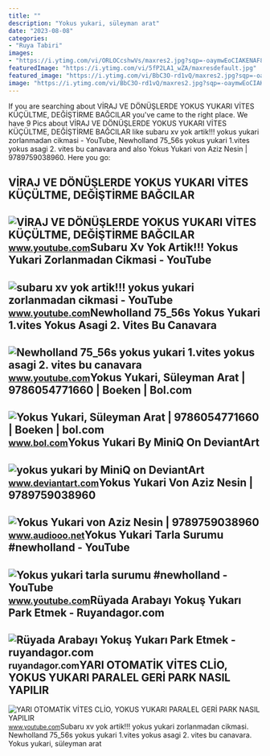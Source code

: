 ```yaml
---
title: ""
description: "Yokus yukari, süleyman arat"
date: "2023-08-08"
categories:
- "Ruya Tabiri"
images:
- "https://i.ytimg.com/vi/ORLOCcshwVs/maxres2.jpg?sqp=-oaymwEoCIAKENAF8quKqQMcGADwAQH4Ad4EgAK4CIoCDAgAEAEYZSBaKEowDw==&amp;rs=AOn4CLBczL60xF6ILatWcpWWeQHHVotF7Q"
featuredImage: "https://i.ytimg.com/vi/5fP2LA1_wZA/maxresdefault.jpg"
featured_image: "https://i.ytimg.com/vi/BbC3O-rd1vQ/maxres2.jpg?sqp=-oaymwEoCIAKENAF8quKqQMcGADwAQH4Ac4FgAKACooCDAgAEAEYZSBlKGUwDw==&amp;rs=AOn4CLAyuLRBEk_24LTer_0mJWRt70L4Ug"
image: "https://i.ytimg.com/vi/BbC3O-rd1vQ/maxres2.jpg?sqp=-oaymwEoCIAKENAF8quKqQMcGADwAQH4Ac4FgAKACooCDAgAEAEYZSBlKGUwDw==&amp;rs=AOn4CLAyuLRBEk_24LTer_0mJWRt70L4Ug"
---
```


If you are searching about VİRAJ VE DÖNÜŞLERDE YOKUS YUKARI VİTES KÜÇÜLTME, DEĞİŞTİRME BAĞCILAR you've came to the right place. We have 9 Pics about VİRAJ VE DÖNÜŞLERDE YOKUS YUKARI VİTES KÜÇÜLTME, DEĞİŞTİRME BAĞCILAR like subaru xv yok artik!!! yokus yukari zorlanmadan cikmasi - YouTube, Newholland 75\_56s yokus yukari 1.vites yokus asagi 2. vites bu canavara and also Yokus Yukari von Aziz Nesin | 9789759038960. Here you go:

VİRAJ VE DÖNÜŞLERDE YOKUS YUKARI VİTES KÜÇÜLTME, DEĞİŞTİRME BAĞCILAR
--------------------------------------------------------------------

 ![VİRAJ VE DÖNÜŞLERDE YOKUS YUKARI VİTES KÜÇÜLTME, DEĞİŞTİRME BAĞCILAR](https://i.ytimg.com/vi/BbC3O-rd1vQ/maxres2.jpg?sqp=-oaymwEoCIAKENAF8quKqQMcGADwAQH4Ac4FgAKACooCDAgAEAEYZSBlKGUwDw==&rs=AOn4CLAyuLRBEk_24LTer_0mJWRt70L4Ug) <small>www.youtube.com</small>Subaru Xv Yok Artik!!! Yokus Yukari Zorlanmadan Cikmasi - YouTube
-----------------------------------------------------------------

 ![subaru xv yok artik!!! yokus yukari zorlanmadan cikmasi - YouTube](https://i.ytimg.com/vi/5fP2LA1_wZA/maxresdefault.jpg) <small>www.youtube.com</small>Newholland 75\_56s Yokus Yukari 1.vites Yokus Asagi 2. Vites Bu Canavara
------------------------------------------------------------------------

 ![Newholland 75_56s yokus yukari 1.vites yokus asagi 2. vites bu canavara](https://i.ytimg.com/vi/ORLOCcshwVs/maxres2.jpg?sqp=-oaymwEoCIAKENAF8quKqQMcGADwAQH4Ad4EgAK4CIoCDAgAEAEYZSBaKEowDw==&rs=AOn4CLBczL60xF6ILatWcpWWeQHHVotF7Q) <small>www.youtube.com</small>Yokus Yukari, Süleyman Arat | 9786054771660 | Boeken | Bol.com
--------------------------------------------------------------

 ![Yokus Yukari, Süleyman Arat | 9786054771660 | Boeken | bol.com](https://media.s-bol.com/xoKrPlyNZYLP/vgE4J8m/550x660.jpg) <small>www.bol.com</small>Yokus Yukari By MiniQ On DeviantArt
-----------------------------------

 ![yokus yukari by MiniQ on DeviantArt](https://images-wixmp-ed30a86b8c4ca887773594c2.wixmp.com/f/f3498a68-8399-43d4-9f79-b827befd3011/d1fhhg2-d90f42ff-c354-46c9-b535-e35ba0dcee8e.jpg/v1/fill/w_400,h_604,q_75,strp/yokus_yukari_by_miniq_d1fhhg2-fullview.jpg?token=eyJ0eXAiOiJKV1QiLCJhbGciOiJIUzI1NiJ9.eyJzdWIiOiJ1cm46YXBwOjdlMGQxODg5ODIyNjQzNzNhNWYwZDQxNWVhMGQyNmUwIiwiaXNzIjoidXJuOmFwcDo3ZTBkMTg4OTgyMjY0MzczYTVmMGQ0MTVlYTBkMjZlMCIsIm9iaiI6W1t7ImhlaWdodCI6Ijw9NjA0IiwicGF0aCI6IlwvZlwvZjM0OThhNjgtODM5OS00M2Q0LTlmNzktYjgyN2JlZmQzMDExXC9kMWZoaGcyLWQ5MGY0MmZmLWMzNTQtNDZjOS1iNTM1LWUzNWJhMGRjZWU4ZS5qcGciLCJ3aWR0aCI6Ijw9NDAwIn1dXSwiYXVkIjpbInVybjpzZXJ2aWNlOmltYWdlLm9wZXJhdGlvbnMiXX0.KVmmMZxIWGGPEeOnqdcK6UitOUDGjrGP3Xe5PI7u-g0) <small>www.deviantart.com</small>Yokus Yukari Von Aziz Nesin | 9789759038960
-------------------------------------------

 ![Yokus Yukari von Aziz Nesin | 9789759038960](https://www.inforius-bilder.de/bild/?I=vBNgbC4oOL2iDzKE8zlBapp6llU36r3brxv1JyBI15I%3D) <small>www.audiooo.net</small>Yokus Yukari Tarla Surumu #newholland - YouTube
-----------------------------------------------

 ![Yokus yukari tarla surumu #newholland - YouTube](https://i.ytimg.com/vi/2b3HqP3GNmo/hq2.jpg?sqp=-oaymwEoCOADEOgC8quKqQMcGADwAQH4Ac4FgAKACooCDAgAEAEYZSBZKEwwDw==&rs=AOn4CLCvSkQ3Mn2XywUvce-cOttneZriNg) <small>www.youtube.com</small>Rüyada Arabayı Yokuş Yukarı Park Etmek - Ruyandagor.com
-------------------------------------------------------

 ![Rüyada Arabayı Yokuş Yukarı Park Etmek - ruyandagor.com](https://images.ruyandagor.com/2017/05/arabayi-yokus-yukari-park-etmek-1820.jpg) <small>ruyandagor.com</small>YARI OTOMATİK VİTES CLİO, YOKUS YUKARI PARALEL GERİ PARK NASIL YAPILIR
----------------------------------------------------------------------

 ![YARI OTOMATİK VİTES CLİO, YOKUS YUKARI PARALEL GERİ PARK NASIL YAPILIR](https://i.ytimg.com/vi/cT_tATApL-k/hqdefault.jpg) <small>www.youtube.com</small>Subaru xv yok artik!!! yokus yukari zorlanmadan cikmasi. Newholland 75\_56s yokus yukari 1.vites yokus asagi 2. vites bu canavara. Yokus yukari, süleyman arat
